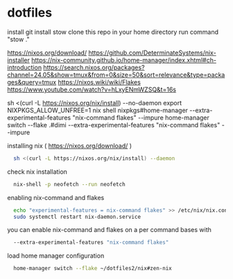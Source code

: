 # dotfiles

install git 
install stow 
clone this repo in your home directory
run command "stow ."


https://nixos.org/download/
https://github.com/DeterminateSystems/nix-installer
https://nix-community.github.io/home-manager/index.xhtml#ch-introduction
https://search.nixos.org/packages?channel=24.05&show=tmux&from=0&size=50&sort=relevance&type=packages&query=tmux
https://nixos.wiki/wiki/Flakes
https://www.youtube.com/watch?v=hLxyENmWZSQ&t=16s

sh <(curl -L https://nixos.org/nix/install) --no-daemon
export NIXPKGS_ALLOW_UNFREE=1
nix shell nixpkgs#home-manager --extra-experimental-features "nix-command flakes" --impure
home-manager switch --flake .#dimi --extra-experimental-features "nix-command flakes" --impure

installing nix ( https://nixos.org/download/ )
```bash
  sh <(curl -L https://nixos.org/nix/install) --daemon
```

check nix installation
```bash
  nix-shell -p neofetch --run neofetch
```

enabling nix-command and flakes 
```bash
  echo "experimental-features = nix-command flakes" >> /etc/nix/nix.conf
  sudo systemctl restart nix-daemon.service
```

you can enable nix-command and flakes on a per command bases with 
```bash
  --extra-experimental-features "nix-command flakes"
```

load home manager configuration
```bash
  home-manager switch --flake ~/dotfiles2/nix#zen-nix
```
